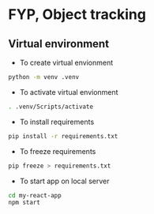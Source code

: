 # FYP, Object tracking
## Virtual environment


- To create virtual envionment

```bash
python -m venv .venv
```

- To activate virtual envionment

```bash
. .venv/Scripts/activate
```

- To install requirements
```bash
pip install -r requirements.txt
```

- To freeze requirements
```bash
pip freeze > requirements.txt
```



- To start app on local server 
```bash 
cd my-react-app
npm start
```